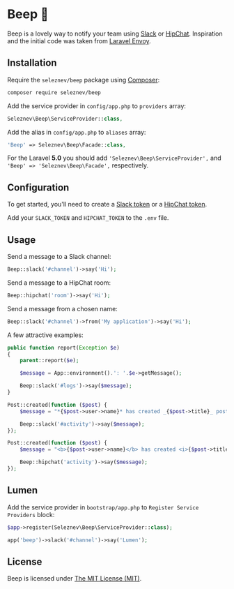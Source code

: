 # Beep :mega:

Beep is a lovely way to notify your team using [Slack](https://slack.com) or [HipChat](https://hipchat.com). Inspiration and the initial code was taken from [Laravel Envoy](https://github.com/laravel/envoy).

## Installation

Require the `seleznev/beep` package using [Composer](https://getcomposer.org/):
```bash
composer require seleznev/beep
```

Add the service provider in `config/app.php` to `providers` array:
```php
Seleznev\Beep\ServiceProvider::class,
```

Add the alias in `config/app.php` to `aliases` array:
```php
'Beep' => Seleznev\Beep\Facade::class,
```

For the Laravel **5.0** you should add `'Seleznev\Beep\ServiceProvider',` and `'Beep' => 'Seleznev\Beep\Facade',` respectively.

## Configuration

To get started, you'll need to create a [Slack token](https://api.slack.com/web) or a [HipChat token](https://hipchat.com/admin/api).

Add your `SLACK_TOKEN` and `HIPCHAT_TOKEN` to the `.env` file.

## Usage

Send a message to a Slack channel:
```php
Beep::slack('#channel')->say('Hi');
```

Send a message to a HipChat room:
```php
Beep::hipchat('room')->say('Hi');
```

Send a message from a chosen name:
```php
Beep::slack('#channel')->from('My application')->say('Hi');
```

A few attractive examples:

```php
public function report(Exception $e)
{
    parent::report($e);

    $message = App::environment().': '.$e->getMessage();

    Beep::slack('#logs')->say($message);
}
```

```php
Post::created(function ($post) {
    $message = "*{$post->user->name}* has created _{$post->title}_ post!";

    Beep::slack('#activity')->say($message);
});

Post::created(function ($post) {
    $message = "<b>{$post->user->name}</b> has created <i>{$post->title}</i> post!";

    Beep::hipchat('activity')->say($message);
});
```

## Lumen

Add the service provider in `bootstrap/app.php` to `Register Service Providers` block:
```php
$app->register(Seleznev\Beep\ServiceProvider::class);
```

```php
app('beep')->slack('#channel')->say('Lumen');
```

## License

Beep is licensed under [The MIT License (MIT)](https://github.com/seleznevdev/beep/blob/master/LICENSE).
